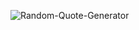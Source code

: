 ![Random-Quote-Generator](https://user-images.githubusercontent.com/59540565/175433100-998459bc-361f-4f0e-add6-aa595a5a09e8.png)

